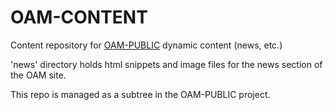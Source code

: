 OAM-CONTENT
===========

Content repository for [OAM-PUBLIC](https://github.com/spatialdev/OAM-PUBLIC) dynamic content (news, etc.)

'news' directory holds html snippets and image files for the news section of the OAM site.


This repo is managed as a subtree in the OAM-PUBLIC project.
